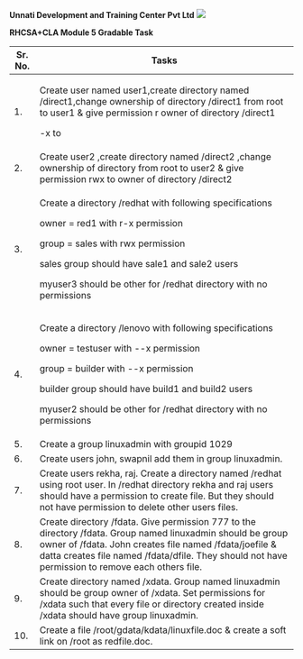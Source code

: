 ﻿**Unnati Development and Training Center Pvt Ltd** ![](Aspose.Words.8b014391-3649-43b4-b8bf-35c51ed92610.001.png)

**RHCSA+CLA Module 5 Gradable Task** 



|**Sr. No.** |**Tasks** |
| - | - |
|1\. |<p>Create user named user1,create directory named  /direct1,change ownership of directory  /direct1 from root to user1 & give permission r owner of directory /direct1</p><p>-x to </p>|
|2\. |Create user2 ,create directory named /direct2 ,change ownership of directory from root to user2 & give permission rwx to owner of directory /direct2|
|3\. |<p>Create a directory /redhat with following specifications</p><p>owner = red1 with r-x permission </p><p>group = sales with rwx permission </p><p>sales group should have sale1 and sale2 users</p><p>myuser3 should be other for /redhat directory with no permissions</p>|
|4\. |<p>Create a directory /lenovo with following specifications</p><p>owner = testuser with --x permission </p><p>group = builder with --x permission </p><p>builder group should have build1 and build2 users</p><p>myuser2 should be other for /redhat directory with no permissions</p>|
|5\. |Create a group linuxadmin with groupid 1029|
|6\. |Create users john, swapnil add them in group linuxadmin. |
|7\. |Create users rekha, raj. Create a directory named /redhat using root user. In /redhat directory rekha and raj users should have a permission to create file. But they should not have permission to delete other users files.|
|8\. |Create directory /fdata. Give permission 777 to the directory /fdata. Group named linuxadmin should be group owner of /fdata. John creates file named /fdata/joefile & datta creates file named  /fdata/dfile. They should not have permission to remove each others file.|
|9\. |Create  directory named /xdata. Group named linuxadmin should be group owner of /xdata. Set permissions for /xdata such that every file or directory created inside /xdata should have group linuxadmin.|
|10\. |Create a file /root/gdata/kdata/linuxfile.doc  & create a soft link on /root as redfile.doc. |

